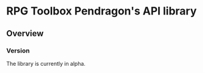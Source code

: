 # RPG Toolbox Pendragon's API library

## Overview

### Version

The library is currently in alpha.
